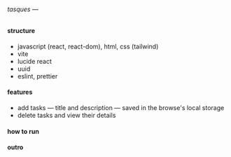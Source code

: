 ###### tasques —

#### structure

- javascript (react, react-dom), html, css (tailwind)
- vite
- lucide react
- uuid
- eslint, prettier

#### features

- add tasks — title and description — saved in the browse's local storage
- delete tasks and view their details

#### how to run

#### outro